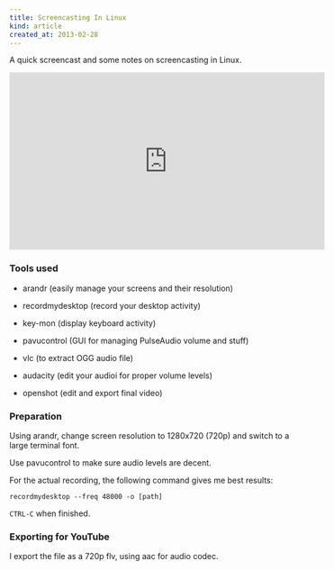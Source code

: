 ```yaml
---
title: Screencasting In Linux
kind: article
created_at: 2013-02-28
---
```

<!-- i_i -->

A quick screencast and some notes on screencasting in Linux. 

<iframe class="centered" width="560" height="315" 
    src="http://www.youtube.com/embed/c3EFVviXS40" 
    frameborder="0" allowfullscreen></iframe>

### Tools used

* arandr (easily manage your screens and their resolution)

* recordmydesktop (record your desktop activity)

* key-mon (display keyboard activity)

* pavucontrol (GUI for managing PulseAudio volume and stuff)

* vlc (to extract OGG audio file)

* audacity (edit your audioi for proper volume levels)

* openshot (edit and export final video)

### Preparation

Using arandr, change screen resolution to 1280x720 (720p) and switch to
a large terminal font.

Use pavucontrol to make sure audio levels are decent.

For the actual recording, the following command gives me best results:

~~~
recordmydesktop --freq 48000 -o [path]
~~~

`CTRL-C` when finished. 

### Exporting for YouTube

I export the file as a 720p flv, using aac for audio codec.
